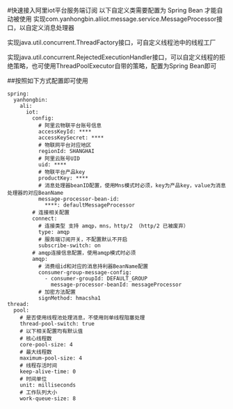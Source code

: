#快速接入阿里iot平台服务端订阅
以下自定义类需要配置为 Spring Bean 才能自动被使用
实现com.yanhongbin.aliiot.message.service.MessageProcessor接口，以自定义消息处理器

实现java.util.concurrent.ThreadFactory接口，可自定义线程池中的线程工厂

实现java.util.concurrent.RejectedExecutionHandler接口，可以自定义线程的拒绝策略，也可使用ThreadPoolExecutor自带的策略，配置为Spring Bean即可

##按照如下方式配置即可使用
```
spring:
  yanhongbin:
    ali:
      iot:
        config:
          # 阿里云物联平台账号信息
          accessKeyId: ****
          accessKeySecret: ****
          # 物联网平台对应地区
          regionId: SHANGHAI
          # 阿里云账号UID
          uid: ****
          # 物联平台产品key
          productKey: ****
          # 消息处理器beanID配置，使用Mns模式时必须，key为产品key，value为消息处理器的对应BeanName
          message-processor-bean-id:
            ****: defaultMessageProcessor
        # 连接相关配置
        connect:
          # 连接类型 支持 amqp，mns，http/2 （http/2 已被废弃）
          type: amqp
          # 服务端订阅开关，不配置默认不开启
          subscribe-switch: on
        # amqp连接信息配置，使用amqp模式时必须
        amqp:
          # 消费组id和对应的消息持利器BeanName配置
          consumer-group-message-config:
            - consumer-groupId: DEFAULT_GROUP
              message-processor-beanId: messageProcessor
          # 加密方法配置
          signMethod: hmacsha1
thread:
  pool:
    # 是否使用线程池处理消息，不使用则单线程阻塞处理
    thread-pool-switch: true
    # 以下相关配置均有默认值
    # 核心线程数
    core-pool-size: 4
    # 最大线程数
    maximum-pool-size: 4
    # 线程存活时间
    keep-alive-time: 0
    # 时间单位
    unit: milliseconds
    # 工作队列大小
    work-queue-size: 8
```